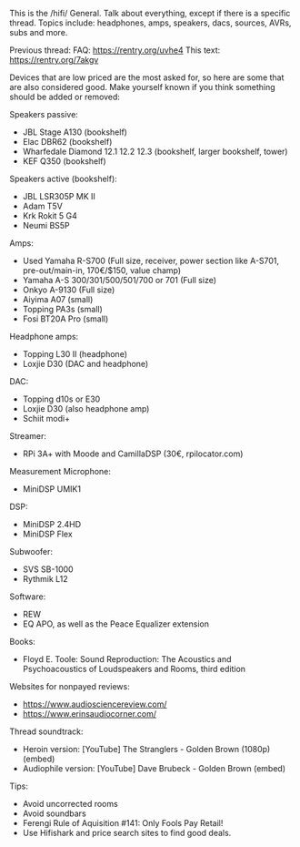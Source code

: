 This is the /hifi/ General. Talk about everything, except if there is a specific thread. Topics include: headphones, amps, speakers, dacs, sources, AVRs, subs and more.

Previous thread:
FAQ: https://rentry.org/uvhe4
This text: https://rentry.org/7akgv

Devices that are low priced are the most asked for, so here are some that are also considered good. Make yourself known if you think something should be added or removed:

Speakers passive:
* JBL Stage A130 (bookshelf)
* Elac DBR62 (bookshelf)
* Wharfedale Diamond 12.1 12.2 12.3 (bookshelf, larger bookshelf, tower)
* KEF Q350 (bookshelf)

Speakers active (bookshelf):
* JBL LSR305P MK II
* Adam T5V
* Krk Rokit 5 G4
* Neumi BS5P

Amps:
* Used Yamaha R-S700 (Full size, receiver, power section like A-S701, pre-out/main-in, 170€/$150, value champ)
* Yamaha A-S 300/301/500/501/700 or 701 (Full size)
* Onkyo A-9130 (Full size)
* Aiyima A07 (small)
* Topping PA3s (small)
* Fosi BT20A Pro (small)

Headphone amps:
* Topping L30 II (headphone)
* Loxjie D30 (DAC and headphone)

DAC:
* Topping d10s or E30
* Loxjie D30 (also headphone amp)
* Schiit modi+

Streamer:
* RPi 3A+ with Moode and CamillaDSP (30€, rpilocator.com)

Measurement Microphone:
* MiniDSP UMIK1

DSP:
* MiniDSP 2.4HD
* MiniDSP Flex

Subwoofer:
* SVS SB-1000
* Rythmik L12

Software:
* REW
* EQ APO, as well as the Peace Equalizer extension

Books:
* Floyd E. Toole: Sound Reproduction: The Acoustics and Psychoacoustics of Loudspeakers and Rooms, third edition

Websites for nonpayed reviews:
* https://www.audiosciencereview.com/
* https://www.erinsaudiocorner.com/

Thread soundtrack:
* Heroin version: [YouTube] The Stranglers - Golden Brown (1080p) (embed)
* Audiophile version: [YouTube] Dave Brubeck - Golden Brown (embed)

Tips:
* Avoid uncorrected rooms
* Avoid soundbars
* Ferengi Rule of Aquisition #141: Only Fools Pay Retail!
* Use Hifishark and price search sites to find good deals.